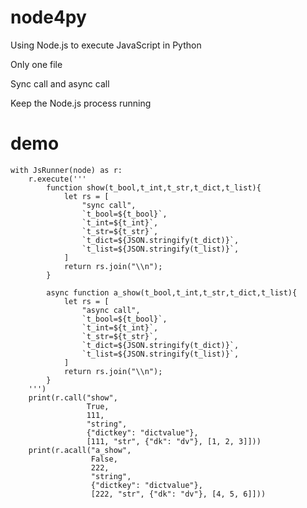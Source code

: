 # node4py
Using Node.js to execute JavaScript in Python

Only one file

Sync call and async call

Keep the Node.js process running

# demo
    with JsRunner(node) as r:
        r.execute('''
            function show(t_bool,t_int,t_str,t_dict,t_list){
                let rs = [
                    "sync call",
                    `t_bool=${t_bool}`,
                    `t_int=${t_int}`,
                    `t_str=${t_str}`,
                    `t_dict=${JSON.stringify(t_dict)}`,
                    `t_list=${JSON.stringify(t_list)}`,
                ]
                return rs.join("\\n");
            }
            
            async function a_show(t_bool,t_int,t_str,t_dict,t_list){
                let rs = [
                    "async call",
                    `t_bool=${t_bool}`,
                    `t_int=${t_int}`,
                    `t_str=${t_str}`,
                    `t_dict=${JSON.stringify(t_dict)}`,
                    `t_list=${JSON.stringify(t_list)}`,
                ]
                return rs.join("\\n");
            }
        ''')
        print(r.call("show",
                     True,
                     111,
                     "string",
                     {"dictkey": "dictvalue"},
                     [111, "str", {"dk": "dv"}, [1, 2, 3]]))
        print(r.acall("a_show",
                      False,
                      222,
                      "string",
                      {"dictkey": "dictvalue"},
                      [222, "str", {"dk": "dv"}, [4, 5, 6]]))